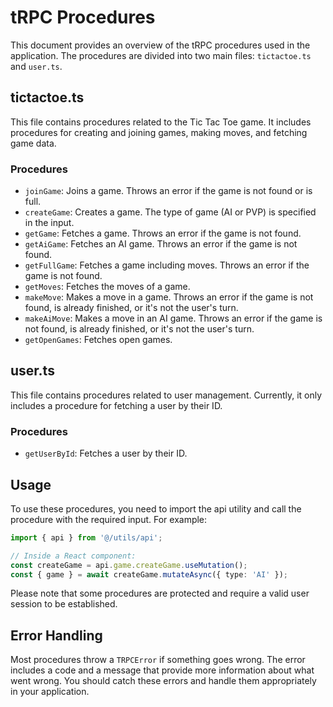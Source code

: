 # tRPC Procedures
This document provides an overview of the tRPC procedures used in the application. The procedures are divided into two main files: `tictactoe.ts` and `user.ts`.

## tictactoe.ts
This file contains procedures related to the Tic Tac Toe game. It includes procedures for creating and joining games, making moves, and fetching game data.

### Procedures
- `joinGame`: Joins a game. Throws an error if the game is not found or is full.
- `createGame`: Creates a game. The type of game (AI or PVP) is specified in the input.
- `getGame`: Fetches a game. Throws an error if the game is not found.
- `getAiGame`: Fetches an AI game. Throws an error if the game is not found.
- `getFullGame`: Fetches a game including moves. Throws an error if the game is not found.
- `getMoves`: Fetches the moves of a game.
- `makeMove`: Makes a move in a game. Throws an error if the game is not found, is already finished, or it's not the user's turn.
- `makeAiMove`: Makes a move in an AI game. Throws an error if the game is not found, is already finished, or it's not the user's turn.
- `getOpenGames`: Fetches open games.

## user.ts
This file contains procedures related to user management. Currently, it only includes a procedure for fetching a user by their ID.

### Procedures
- `getUserById`: Fetches a user by their ID.

## Usage
To use these procedures, you need to import the api utility and call the procedure with the required input. For example:

```ts
import { api } from '@/utils/api';

// Inside a React component:
const createGame = api.game.createGame.useMutation();
const { game } = await createGame.mutateAsync({ type: 'AI' });
```
Please note that some procedures are protected and require a valid user session to be established.

## Error Handling
Most procedures throw a `TRPCError` if something goes wrong. The error includes a code and a message that provide more information about what went wrong. You should catch these errors and handle them appropriately in your application.